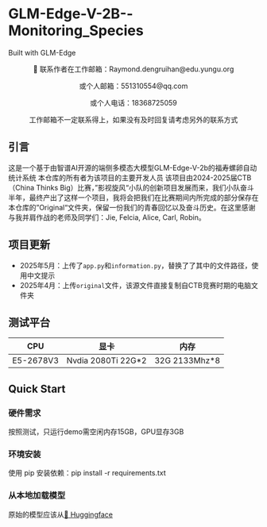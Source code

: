 # GLM-Edge-V-2B--Monitoring_Species
Built with GLM-Edge

<p align="center">
👋 联系作者在工作邮箱：Raymond.dengruihan@edu.yungu.org
</p>
<p align="center">
或个人邮箱：551310554@qq.com
</p>
<p align="center">
或个人电话：18368725059
</p>
<p align="center">
工作邮箱不一定联系得上，如果没有及时回复请考虑另外的联系方式
</p>

## 引言
这是一个基于由智谱AI开源的端侧多模态大模型GLM-Edge-V-2b的福寿螺卵自动统计系统
本仓库的所有者为该项目的主要开发人员
该项目由2024-2025届CTB（China Thinks Big）比赛，”影视旋风“小队的创新项目发展而来，我们小队奋斗半年，最终产出了这样一个项目，我将会把我们在比赛期间内所完成的部分保存在本仓库的”Original“文件夹，保留一份我们的青春回忆以及奋斗历史。在这里感谢与我并肩作战的老师及同学们：Jie, Felcia, Alice, Carl, Robin。

## 项目更新
- 2025年5月：上传了```app.py```和```information.py```，替换了了其中的文件路径，使用中文提示
- 2025年4月：上传```original```文件，该源文件直接复制自CTB竞赛时期的电脑文件夹

## 测试平台
|       CPU      |          显卡           |      内存     |
|:--------------:|:----------------------:|:------------:|
|    E5-2678V3   |   Nvdia 2080Ti 22G*2   | 32G 2133Mhz*8|


## Quick Start
### 硬件需求
按照测试，只运行demo需空闲内存15GB，GPU显存3GB

### 环境安装
使用 pip 安装依赖：pip install -r requirements.txt

### 从本地加载模型
原始的模型应该从[🤗 Huggingface](https://huggingface.co/THUDM/glm-edge-1.5b-chat)<br>
